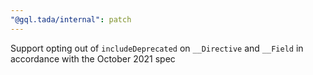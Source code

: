 ```yaml
---
"@gql.tada/internal": patch
---
```


Support opting out of `includeDeprecated` on `__Directive` and `__Field` in accordance with the October 2021 spec
